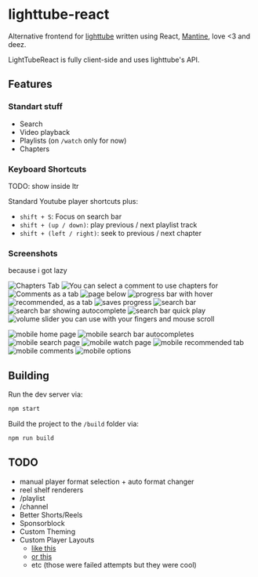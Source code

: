 # lighttube-react

Alternative frontend for [lighttube](https://github.com/kuylar/lighttube) written using React, [Mantine](https://mantine.dev/), love <3 and deez.

LightTubeReact is fully client-side and uses lighttube's API.

## Features

### Standart stuff

- Search
- Video playback
- Playlists (on `/watch` only for now)
- Chapters

### Keyboard Shortcuts

TODO: show inside ltr

Standard Youtube player shortcuts plus:

- `shift + S`: Focus on search bar
- `shift + (up / down)`: play previous / next playlist track
- `shift + (left / right)`: seek to previous / next chapter

### Screenshots

because i got lazy

![Chapters Tab](screenshots/chapters_tab.png)
![You can select a comment to use chapters for](screenshots/comment_chapters.png)
![Comments as a tab](screenshots/comments_tab.png)
![page below](screenshots/page_below.png)
![progress bar with hover](screenshots/progressbar_hover.png)
![recommended, as a tab](screenshots/recommended_tab.png)
![saves progress](screenshots/resuming.png)
![search bar](screenshots/searchbar.png)
![search bar showing autocomplete](screenshots/searchbar_autocomplete.png)
![search bar quick play](screenshots/searchbar_url.png)
![volume slider you can use with your fingers and mouse scroll](screenshots/volume.png)

![mobile home page](screenshots/mobile_mainpage.png)
![mobile search bar autocompletes](screenshots/mobile_searchbar.png)
![mobile search page](screenshots/mobile_searchresults.png)
![mobile watch page](screenshots/mobile_watch.png)
![mobile recommended tab](screenshots/mobile_recommended.png)
![mobile comments](screenshots/mobile_comments.png)
![mobile options](screenshots/mobile_settings.png)

## Building

Run the dev server via:

```sh
npm start
```

Build the project to the `/build` folder via:

```sh
npm run build
```

## TODO

- manual player format selection + auto format changer
- reel shelf renderers
- /playlist
- /channel
- Better Shorts/Reels
- Sponsorblock
- Custom Theming
- Custom Player Layouts
  - [like this](https://media.discordapp.net/attachments/931433557547700294/1084900495396700290/image.png?width=728&height=418)
  - [or this](https://media.discordapp.net/attachments/931433557547700294/1084899625720348722/image.png?width=713&height=418)
  - etc (those were failed attempts but they were cool)
